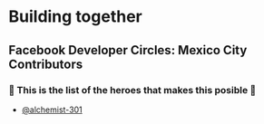 # Building together

## Facebook Developer Circles: Mexico City Contributors

### 🌟 This is the list of the heroes that makes this posible 🌟

* [@alchemist-301](https://github.com/alchemist-301)
